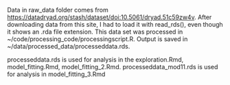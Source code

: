 Data in raw_data folder comes from https://datadryad.org/stash/dataset/doi:10.5061/dryad.51c59zw4v. After downloading data from this site, I had to load it with read_rds(), even though it shows an .rda file extension. This data set was processed in ~/code/processing_code/processingscript.R. Output is saved in ~/data/processed_data/processeddata.rds.

processeddata.rds is used for analysis in the exploration.Rmd, model_fitting.Rmd, model_fitting_2.Rmd. 
processeddata_mod11.rds is used for analysis in model_fitting_3.Rmd